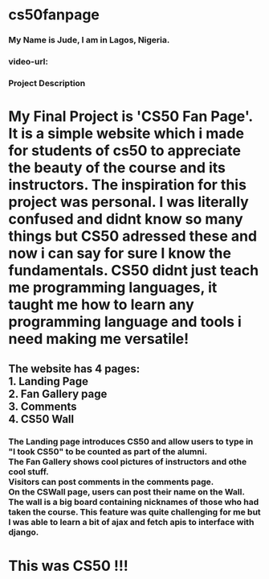# cs50fanpage
### My Name is Jude, I am in Lagos, Nigeria.
### video-url: 
### Project Description
<h1>My Final Project is 'CS50 Fan Page'. It is a simple website which i made for students of cs50 to appreciate the beauty of the course and its instructors.
The inspiration for this project was personal. I was literally confused and didnt know so many things but CS50 adressed these and now i can say for sure I know the fundamentals. CS50 didnt just teach me programming languages, it taught me how to learn any programming language and tools i need making me versatile!
</h1>
<h2>
The website has 4 pages:<br>
1. Landing Page<br>
2. Fan Gallery page<br>
3. Comments<br>
4. CS50 Wall<br>
</h2>
<h3>
The Landing page introduces CS50 and allow users to type in "I took CS50" to be counted as part of the alumni.<br>
The Fan Gallery shows cool pictures of instructors and othe cool stuff.<br>
Visitors can post comments in the comments page.<br>
On the CSWall page, users can post their name on the Wall. The wall is a big board containing nicknames of those who had taken the course. This feature was quite challenging for me but I was able to learn a bit of ajax and fetch apis to interface with django.
</h3>

<h1>This was CS50 !!!</h1>
